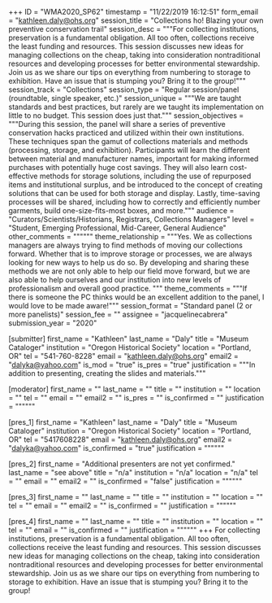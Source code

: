 +++
ID = "WMA2020_SP62"
timestamp = "11/22/2019 16:12:51"
form_email = "kathleen.daly@ohs.org"
session_title = "Collections ho! Blazing your own preventive conservation trail"
session_desc = """For collecting institutions, preservation is a fundamental obligation. All too often, collections receive the least funding and resources. This session discusses new ideas for managing collections on the cheap, taking into consideration nontraditional resources and developing processes for better environmental stewardship. Join us as we share our tips on everything from numbering to storage to exhibition. Have an issue that is stumping you? Bring it to the group!"""
session_track = "Collections"
session_type = "Regular session/panel (roundtable, single speaker, etc.)"
session_unique = """We are taught standards and best practices, but rarely are we taught its implementation on little to no budget. This session does just that."""
session_objectives = """During this session, the panel will share a series of preventive conservation hacks practiced and utilized within their own institutions. These techniques span the gamut of collections materials and methods (processing, storage, and exhibition). Participants will learn the different between material and manufacturer names, important for making informed purchases with potentially huge cost savings. They will also learn cost-effective methods for storage solutions, including the use of repurposed items and institutional surplus, and be introduced to the concept of creating solutions that can be used for both storage and display. Lastly, time-saving processes will be shared, including how to correctly and efficiently number garments, build one-size-fits-most boxes, and more."""
audience = "Curators/Scientists/Historians, Registrars, Collections Managers"
level = "Student, Emerging Professional, Mid-Career, General Audience"
other_comments = """"""
theme_relationship = """Yes. We as collections managers are always trying to find methods of moving our collections forward. Whether that is to improve storage or processes, we are always looking for new ways to help us do so. By developing and sharing these methods we are not only able to help our field move forward, but we are also able to help ourselves and our institution into new levels of professionalism and overall good practice. """
theme_comments = """If there is someone the PC thinks would be an excellent addition to the panel, I would love to be made aware!"""
session_format = "Standard panel (2 or more panelists)"
session_fee = ""
assignee = "jacquelinecabrera"
submission_year = "2020"

[submitter]
first_name = "Kathleen"
last_name = "Daly"
title = "Museum Cataloger"
institution = "Oregon Historical Society"
location = "Portland, OR"
tel = "541-760-8228"
email = "kathleen.daly@ohs.org"
email2 = "dalyka@yahoo.com"
is_mod = "true"
is_pres = "true"
justification = """In addition to presenting, creating the slides and materials."""

[moderator]
first_name = ""
last_name = ""
title = ""
institution = ""
location = ""
tel = ""
email = ""
email2 = ""
is_pres = ""
is_confirmed = ""
justification = """"""

[pres_1]
first_name = "Kathleen"
last_name = "Daly"
title = "Museum Cataloger"
institution = "Oregon Historical Society"
location = "Portland, OR"
tel = "5417608228"
email = "kathleen.daly@ohs.org"
email2 = "dalyka@yahoo.com"
is_confirmed = "true"
justification = """"""

[pres_2]
first_name = "Additional presenters are not yet confirmed."
last_name = "see above"
title = "n/a"
institution = "n/a"
location = "n/a"
tel = ""
email = ""
email2 = ""
is_confirmed = "false"
justification = """"""

[pres_3]
first_name = ""
last_name = ""
title = ""
institution = ""
location = ""
tel = ""
email = ""
email2 = ""
is_confirmed = ""
justification = """"""

[pres_4]
first_name = ""
last_name = ""
title = ""
institution = ""
location = ""
tel = ""
email = ""
is_confirmed = ""
justification = """"""
+++
For collecting institutions, preservation is a fundamental obligation. All too often, collections receive the least funding and resources. This session discusses new ideas for managing collections on the cheap, taking into consideration nontraditional resources and developing processes for better environmental stewardship. Join us as we share our tips on everything from numbering to storage to exhibition. Have an issue that is stumping you? Bring it to the group!